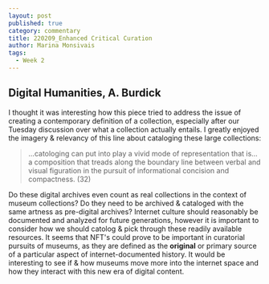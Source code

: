 ```yaml
---
layout: post
published: true
category: commentary
title: 220209_Enhanced Critical Curation
author: Marina Monsivais
tags:
  - Week 2
---
```

## Digital Humanities, A. Burdick

I thought it was interesting how this piece tried to address the issue of creating a contemporary definition of a collection, especially after our Tuesday discussion over what a collection actually entails. I greatly enjoyed the imagery & relevancy of this line about cataloging these large collections:
  
> ...catologing can put into play a vivid mode of representation that is... a composition that treads along the boundary line between verbal and visual figuration in the pursuit of informational concision and compactness. (32)
  
Do these digital archives even count as real collections in the context of museum collections? Do they need to be archived & cataloged with the same artness as pre-digital archives? Internet culture should reasonably be documented and analyzed for future generations, however it is important to consider how we should catolog & pick through these readily available resources. It seems that NFT's could prove to be important in curatorial pursuits of museums, as they are defined as the **original** or primary source of a particular aspect of internet-documented history. It would be interesting to see if & how museums move more into the internet space and how they interact with this new era of digital content.